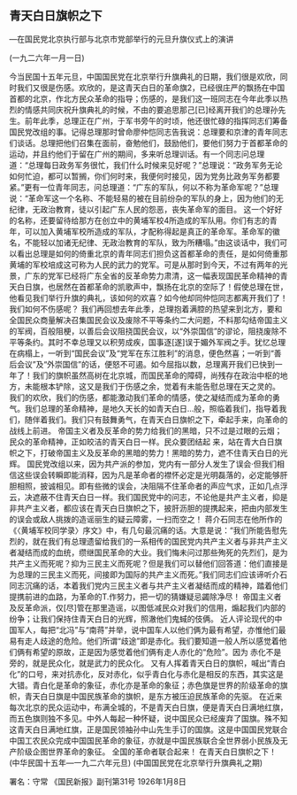 ## 青天白日旗帜之下
—在国民党北京执行部与北京市党部举行的元旦升旗仪式上的演讲

(一九二六年一月一日)

今当民国十五年元旦，中国国民党在北京举行升旗典礼的日期，我们很是欢欣，同时我们又很是伤感。欢欣的，是这青天白日的革命旗2，已经很庄严的飘扬在中国首都的北京，作北方民众革命的指导；伤感的，是我们这一班同志在今年此季以热烈的情感共同庆祝升旗典礼的时候，不由的要追思那己[已]经离开我们的总理孙先生。前年此季，总理正在广州，于军书旁午的时顷，他还很忙碌的指挥同志们筹备国民党改组的事。记得总理那时曾命廖仲恺同志告我说：总理要和京津的青年同志们谈话。总理把他们召集在面前，奋勉他们，鼓励他们，要他们努力于首都革命的运动，并且约他们于留在广州的期间，多来听总理训话。有一个同志问总理道：“总理每日政务军务很忙，我们什么时候来见好呢？”总理说：“政务军务无论如何忙迫，都可以暂搁，你们何时来，我便何时接见，因为党务比政务军务都要紧。”更有一位青年同志，问总理道：“广东的军队，何以不称为革命军呢？”总理说：“革命军这一个名称、不能轻易的被在目前纷杂的军队的身上，因为他们的无纪律，无政治教育，徒以引起广东人民的怨恶，丧失革命军的面目。
这一个好好的名称，还要留待给那方在创立中的黄埔军校4所造成的军队用。你们有志的青年，可以加入黄埔军校所造成的军队，才配称得起是真正的革命军。革命军的徽名，不能轻以加诸无纪律、无政治教育的军队，致为所糟塌。”由这谈话中，我们可以看出总理是如何的倚重北京的青年同志们担负这首都革命的责任，是如何倚重那黄埔的军校培成这可称为人民的武力的党军。可是从那时到今天，不过有两年的光景，广东的党军已经将广东全省的反革命势力肃清，这一幅表现国民革命精神的青天白日旗，也居然在首都革命的凯歌声中，飘扬在北京的空际了！假使总理在世，他看见我们举行升旗的典礼，该如何的欢喜？如今他却同仲恺同志都离开我们了！我们如何不伤感呢？
我们再回想去年此季，总理抱着满腔的热望来到北方，要和全国民众商量解决召集国民会议及废除不平等条约二大问题，不料那勾结帝国主义的军阀，百般阻梗，以善后会议阻挠国民会议，以“外崇国信”的谬论，阻挠废除不平等条约。其时不幸总理又以积劳成疾，国事逐[遂]误于媚外军阀之手。犹忆总理在病榻上，一听到“国民会议”及“党军在东江胜利”的消息，便色然喜；一听到“善后会议”及“外崇国信”的话，便怒不可遏。如今屈指以数，总理离开我们已快到一年了！我们的旗帜虽然高树在北京城，而国民革命的障碍，尚残存在政治中枢的地方，未能根本铲除，这又是我们于伤感之余，觉着有未能告慰总理在天之灵的。
我们的欢欣，我们的伤感，都能激动我们革命的情感，使之凝结而成为革命的勇气。我们总理的革命精神，是地久天长的如青天白日…般，照临着我们，指导着我们，随伴着我们。我们只有鼓舞勇气，在青天白日旗帜之下，牵起手来，向革命的战线上前进。
帝国主义者及反革命的势力给我们的黑暗，只不过是过眼的云烟；民众的革命精神，正如皎洁的青天白日一样。民众要团结起
来，站在青大白日旗帜之下，打破帝国主义及反革命的黑暗的势力！黑暗的势力，遮不住青天白日的光辉。
国民党改组以来，因为共产派的参加，党内有一部分人发生了误会·但我们相信这些误会转瞬即能消释，因为凡是革命者的襟怀必定是光明磊落的，必定能够肝胆相照，披诚相见。即有些微的误会，决阻隔不住革命者的声应气求，正如几点浮云，决遮蔽不住青天白日一样。我们国民党中的问志，不论他是共产主义者，抑是非共产主义者，都应该在青天白日旗帜之下，披肝沥胆的提携起来，把由内部发生的误会或敌人挑拨的造谣丽生的疑云障雾，一扫而空之！
蒋介石同志在他所作的《〈黄埔军校同学录〉序文》中，有几句最沉痛的话。大意是说：“我们所能告慰先烈的，就在我们有总理遗留给我们的一系相传的国民党内共产主义者与非共产主义者凝结而成的血统，缵继国民革命的大业。我们悔未问过那些殉死的先烈们，是为共产主义而死呢？抑为三民主义而死呢？但是我们可以替他们回答道：他们直接是为总理的三民主义而死，间接即为国际的共产主义而死。”我们同志们应该谛听介石同志沉痛的话，本着我们党内三民主义者与共产主义者凝结而成的精神，踏着他们提携前进的血路，为革命的T.作努力，把一切的猜嫌疑忌蠲除净尽！
帝国主义者及反革命派，仅[尽]管在那里造谣，以图低减民众对我们的信用，煽起我们内部的纷争；让我们保持住青天白日的光辉，照澈他们鬼蜮的伎俩。
近人评论现代的中国军人，每把“北冯”与“南蒋”并举，说中国车人以他们俩为最有希望，亦惟他们最易有走人歧途的危险。他们所谓“歧途”即是赤化。我们要知道一般人所以感觉着他们俩有希望的原故，正是因为感觉着他们俩有走人赤化的“危险”。因为
赤化不是旁的，就是民众化，就是武力的民众化。
又有人挥着青天白日的旗帜，喊出“青白化”的口号，来对抗赤化，反对赤化，似乎青白化与赤化是相反的东西，其实这是大错。青白化是革命的象征，赤化亦是革命的象征；赤色旗是世界的阶级革命的旗帜，青天白日旗是中国民族革命的旗帜，是东方被压迫民族革命的先驱。
在近来每次北京的民众运动中，布满全城的，不是青天白日旗，便是青天白日满地红旗，而五色旗则独不多见。中外人每起一种怀疑，说中国民众已经废弃了国旗。殊不知这青天白日满地红旗，正是国民领袖孙中山先生手订的国旗。这是中国国民党联合中国工农民众完成中国国民革命的象征，亦就是中国民族联合全世界弱小民族及无产阶级企图世界革命的象征。
全国的革命者联合起来！
在青天白日旗帜之下！
(中华民国十五年—一九二六年元旦)
(中国国民党在北京举行升旗典礼之期)

署名：守常
《国民新报》副刊第31号
1926年1月8日

